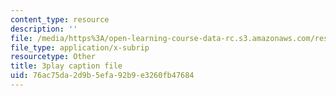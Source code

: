 ```yaml
---
content_type: resource
description: ''
file: /media/https%3A/open-learning-course-data-rc.s3.amazonaws.com/res-6-012-introduction-to-probability-spring-2018/76ac75da2d9b5efa92b9e3260fb47684_mImHCY0A3a0.vtt
file_type: application/x-subrip
resourcetype: Other
title: 3play caption file
uid: 76ac75da-2d9b-5efa-92b9-e3260fb47684
---
```

